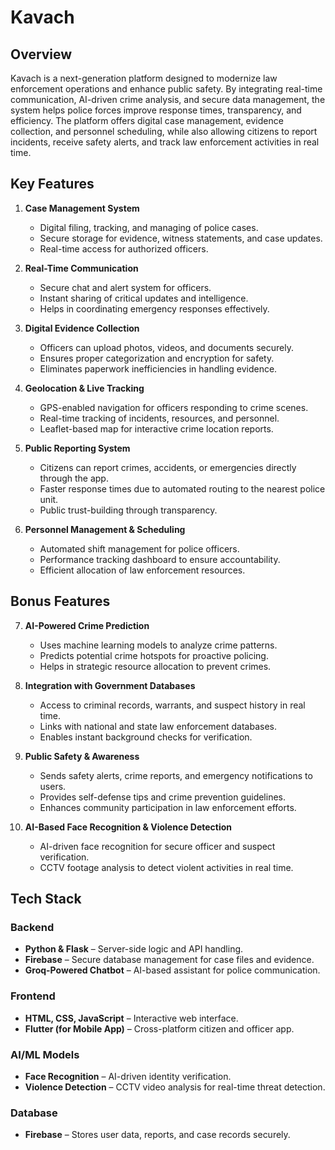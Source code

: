 # Kavach

## Overview
Kavach is a next-generation platform designed to modernize law enforcement operations and enhance public safety. By integrating real-time communication, AI-driven crime analysis, and secure data management, the system helps police forces improve response times, transparency, and efficiency. The platform offers digital case management, evidence collection, and personnel scheduling, while also allowing citizens to report incidents, receive safety alerts, and track law enforcement activities in real time.

## Key Features
1. **Case Management System**
   - Digital filing, tracking, and managing of police cases.
   - Secure storage for evidence, witness statements, and case updates.
   - Real-time access for authorized officers.

2. **Real-Time Communication**
   - Secure chat and alert system for officers.
   - Instant sharing of critical updates and intelligence.
   - Helps in coordinating emergency responses effectively.

3. **Digital Evidence Collection**
   - Officers can upload photos, videos, and documents securely.
   - Ensures proper categorization and encryption for safety.
   - Eliminates paperwork inefficiencies in handling evidence.

4. **Geolocation & Live Tracking**
   - GPS-enabled navigation for officers responding to crime scenes.
   - Real-time tracking of incidents, resources, and personnel.
   - Leaflet-based map for interactive crime location reports.

5. **Public Reporting System**
   - Citizens can report crimes, accidents, or emergencies directly through the app.
   - Faster response times due to automated routing to the nearest police unit.
   - Public trust-building through transparency.

6. **Personnel Management & Scheduling**
   - Automated shift management for police officers.
   - Performance tracking dashboard to ensure accountability.
   - Efficient allocation of law enforcement resources.

## Bonus Features
7. **AI-Powered Crime Prediction**
   - Uses machine learning models to analyze crime patterns.
   - Predicts potential crime hotspots for proactive policing.
   - Helps in strategic resource allocation to prevent crimes.

8. **Integration with Government Databases**
   - Access to criminal records, warrants, and suspect history in real time.
   - Links with national and state law enforcement databases.
   - Enables instant background checks for verification.

9. **Public Safety & Awareness**
   - Sends safety alerts, crime reports, and emergency notifications to users.
   - Provides self-defense tips and crime prevention guidelines.
   - Enhances community participation in law enforcement efforts.

10. **AI-Based Face Recognition & Violence Detection**
    - AI-driven face recognition for secure officer and suspect verification.
    - CCTV footage analysis to detect violent activities in real time.

## Tech Stack
### Backend
- **Python & Flask** – Server-side logic and API handling.
- **Firebase** – Secure database management for case files and evidence.
- **Groq-Powered Chatbot** – AI-based assistant for police communication.

### Frontend
- **HTML, CSS, JavaScript** – Interactive web interface.
- **Flutter (for Mobile App)** – Cross-platform citizen and officer app.

### AI/ML Models
- **Face Recognition** – AI-driven identity verification.
- **Violence Detection** – CCTV video analysis for real-time threat detection.

### Database
- **Firebase** – Stores user data, reports, and case records securely.
 
